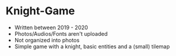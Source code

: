 # Knight-Game
  - Written between 2019 - 2020
  - Photos/Audios/Fonts aren't uploaded
  - Not organized into photos
  - Simple game with a knight, basic entities and a (small) tilemap
